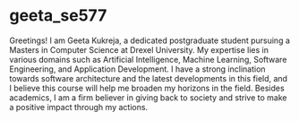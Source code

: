 # geeta_se577

Greetings! I am Geeta Kukreja, a dedicated postgraduate student pursuing a Masters in Computer Science at Drexel University. My expertise lies in various domains such as Artificial Intelligence, Machine Learning, Software Engineering, and Application Development. I have a strong inclination towards software architecture and the latest developments in this field, and I believe this course will help me broaden my horizons in the field. Besides academics, I am a firm believer in giving back to society and strive to make a positive impact through my actions.
